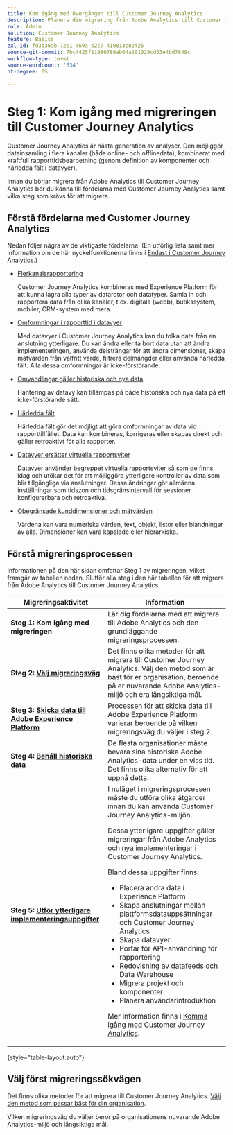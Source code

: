 ```yaml
---
title: Kom igång med övergången till Customer Journey Analytics
description: Planera din migrering från Adobe Analytics till Customer Journey Analytics
role: Admin
solution: Customer Journey Analytics
feature: Basics
exl-id: fd3b36ab-72c1-469a-b2c7-419813c82425
source-git-commit: 7bc4425f11980780ab64a201029cd63e4bd7849c
workflow-type: tm+mt
source-wordcount: '634'
ht-degree: 0%

---
```


# Steg 1: Kom igång med migreringen till Customer Journey Analytics

Customer Journey Analytics är nästa generation av analyser. Den möjliggör datainsamling i flera kanaler (både online- och offlinedata), kombinerat med kraftfull rapporttidsbearbetning (genom definition av komponenter och härledda fält i datavyer).

Innan du börjar migrera från Adobe Analytics till Customer Journey Analytics bör du känna till fördelarna med Customer Journey Analytics samt vilka steg som krävs för att migrera.

## Förstå fördelarna med Customer Journey Analytics

Nedan följer några av de viktigaste fördelarna: (En utförlig lista samt mer information om de här nyckelfunktionerna finns i [Endast i Customer Journey Analytics](/help/getting-started/aa-vs-cja/cja-aa.md#adobe-customer-journey-analytics-features-not-available-in-adobe-analytics).)

* [Flerkanalsrapportering](/help/getting-started/aa-to-cja-user.md#changes-to-data-architecture)

  Customer Journey Analytics kombineras med Experience Platform för att kunna lagra alla typer av datarotor och datatyper. Samla in och rapportera data från olika kanaler, t.ex. digitala (webb), butikssystem, mobiler, CRM-system med mera.

* [Omformningar i rapporttid i datavyer](/help/getting-started/aa-vs-cja/vrs-dataview-sandbox-adc.md#customer-journey-analytics-data-views)

  Med datavyer i Customer Journey Analytics kan du tolka data från en anslutning ytterligare. Du kan ändra eller ta bort data utan att ändra implementeringen, använda delsträngar för att ändra dimensioner, skapa mätvärden från valfritt värde, filtrera delmängder eller använda härledda fält. Alla dessa omformningar är icke-förstörande.

* [Omvandlingar gäller historiska och nya data](/help/getting-started/aa-vs-cja/vrs-dataview-sandbox-adc.md)

  Hantering av datavy kan tillämpas på både historiska och nya data på ett icke-förstörande sätt.

* [Härledda fält](/help/data-views/derived-fields/derived-fields.md)

  Härledda fält gör det möjligt att göra omformningar av data vid rapporttillfället. Data kan kombineras, korrigeras eller skapas direkt och gäller retroaktivt för alla rapporter.

* [Datavyer ersätter virtuella rapportsviter](/help/getting-started/aa-to-cja-user.md#changes-to-the-concept-of-virtual-report-suites)

  Datavyer använder begreppet virtuella rapportsviter så som de finns idag och utökar det för att möjliggöra ytterligare kontroller av data som blir tillgängliga via anslutningar. Dessa ändringar gör allmänna inställningar som tidszon och tidsgränsintervall för sessioner konfigurerbara och retroaktiva.

* [Obegränsade kunddimensioner och mätvärden](/help/getting-started/aa-to-cja-user.md#changes-to-the-concept-of-evars-and-props)

  Värdena kan vara numeriska värden, text, objekt, listor eller blandningar av alla. Dimensioner kan vara kapslade eller hierarkiska.

## Förstå migreringsprocessen

<!-- Include a graphic of the end-to-end process, as well as links to each step of the process -->
Informationen på den här sidan omfattar Steg 1 av migreringen, vilket framgår av tabellen nedan. Slutför alla steg i den här tabellen för att migrera från Adobe Analytics till Customer Journey Analytics.

| Migreringsaktivitet | Information |
|---------|----------|
| <span class="preview">**Steg 1: Kom igång med migreringen**</span> | <span class="preview">Lär dig fördelarna med att migrera till Adobe Analytics och den grundläggande migreringsprocessen.</span> |
| **Steg 2: [Välj migreringsväg](/help/getting-started/cja-migration/cja-migration-path.md)** | Det finns olika metoder för att migrera till Customer Journey Analytics. Välj den metod som är bäst för er organisation, beroende på er nuvarande Adobe Analytics-miljö och era långsiktiga mål. |
| **Steg 3: [Skicka data till Adobe Experience Platform](/help/getting-started/cja-migration/cja-migration-send-to-platform.md)** | Processen för att skicka data till Adobe Experience Platform varierar beroende på vilken migreringsväg du väljer i steg 2. |
| **Steg 4: [Behåll historiska data](/help/getting-started/cja-migration/cja-migration-historical-data.md)** | De flesta organisationer måste bevara sina historiska Adobe Analytics-data under en viss tid. Det finns olika alternativ för att uppnå detta. |
| **Steg 5: [Utför ytterligare implementeringsuppgifter](/help/getting-started/cja-getting-started.md)** | I nuläget i migreringsprocessen måste du utföra olika åtgärder innan du kan använda Customer Journey Analytics-miljön.<p>Dessa ytterligare uppgifter gäller migreringar från Adobe Analytics och nya implementeringar i Customer Journey Analytics.</p><p>Bland dessa uppgifter finns:</p><ul><li>Placera andra data i Experience Platform</li><li>Skapa anslutningar mellan plattformsdatauppsättningar och Customer Journey Analytics</li><li>Skapa datavyer</li><li>Portar för API-användning för rapportering</li><li>Redovisning av datafeeds och Data Warehouse</li><li>Migrera projekt och komponenter</li><li>Planera användarintroduktion</li></ul> <p>Mer information finns i [Komma igång med Customer Journey Analytics](/help/getting-started/cja-getting-started.md). |

{style="table-layout:auto"}

## Välj först migreringssökvägen

Det finns olika metoder för att migrera till Customer Journey Analytics. [Välj den metod som passar bäst för din organisation](/help/getting-started/cja-migration/cja-migration-path.md).

Vilken migreringsväg du väljer beror på organisationens nuvarande Adobe Analytics-miljö och långsiktiga mål.
